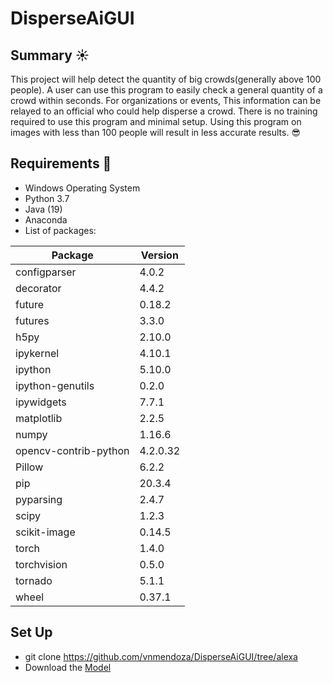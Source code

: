 # DisperseAiGUI

## Summary ☀

This project will help detect the quantity of big crowds(generally above 100 people). A user can use this program to easily check a general quantity of a crowd within seconds. For organizations or events, This information can be relayed to an official who could help disperse a crowd. There is no training required to use this program and minimal setup. Using this program on images with less than 100 people will result in less accurate results. 😎


## Requirements 📃

- Windows Operating System
- Python 3.7
- Java (19)
- Anaconda
- List of packages:

|Package |                              Version|
|---------------------------------- |-----------|
|configparser    |                   4.0.2|
decorator               |           4.4.2|
future                   |          0.18.2|
futures                   |         3.3.0|
h5py                       |        2.10.0|
ipykernel                   |       4.10.1|
ipython                    |        5.10.0|
ipython-genutils           |        0.2.0|
ipywidgets                 |        7.7.1|
matplotlib                 |        2.2.5|
numpy                      |        1.16.6|
opencv-contrib-python      |        4.2.0.32|
Pillow                     |        6.2.2|
pip                        |        20.3.4|
pyparsing                  |        2.4.7|
scipy                      |        1.2.3|
scikit-image       		     |        0.14.5|
torch                      |        1.4.0|
torchvision                |        0.5.0|
tornado                    |        5.1.1|
wheel                      |        0.37.1|


## Set Up

- git clone https://github.com/vnmendoza/DisperseAiGUI/tree/alexa
- Download the [Model](https://drive.google.com/file/d/1AUDSIoArx00xqM3KldPETNhwVW0JXSQE/view?usp=share_link) 

